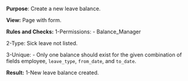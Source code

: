 
**Purpose**:
Create a new leave balance.

**View:**
Page with form.

**Rules and Checks:**
1-Permissions:
	- Balance_Manager

2-Type:
	Sick leave not listed.

3-Unique:
	- Only one balance should exist for the given combination of fields employee, `leave_type`, `from_date`, and `to_date`.

**Result:**
1-New leave balance created.